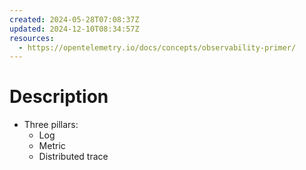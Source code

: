 ```yaml
---
created: 2024-05-28T07:08:37Z
updated: 2024-12-10T08:34:57Z
resources:
  - https://opentelemetry.io/docs/concepts/observability-primer/
---
```

# Description
- Three pillars:
	- Log
	- Metric
	- Distributed trace